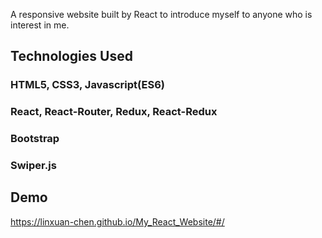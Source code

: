 A responsive website built by React to introduce myself to anyone who is interest in me.

## Technologies Used
### HTML5, CSS3, Javascript(ES6)
### React, React-Router, Redux, React-Redux
### Bootstrap
### Swiper.js
### 

## Demo
https://linxuan-chen.github.io/My_React_Website/#/
